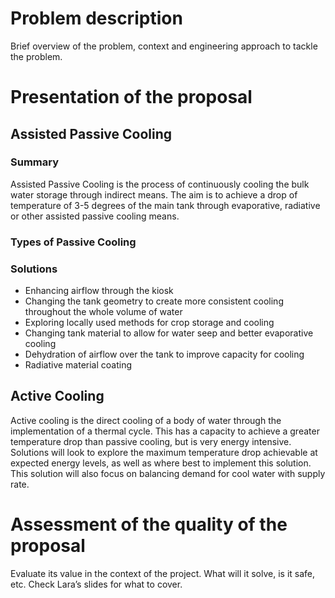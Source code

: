 # Problem description

Brief overview of the problem, context and engineering approach to tackle the problem.

# Presentation of the proposal

## Assisted Passive Cooling 

### Summary 

Assisted Passive Cooling is the process of continuously cooling the bulk water storage through indirect means. The aim is to achieve a drop of temperature of 3-5 degrees of the main tank through evaporative, radiative or other assisted passive cooling means.

### Types of Passive Cooling

### Solutions 

- Enhancing airflow through the kiosk
- Changing the tank geometry to create more consistent cooling throughout the whole volume of water
- Exploring locally used methods for crop storage and cooling
- Changing tank material to allow for water seep and better evaporative cooling
- Dehydration of airflow over the tank to improve capacity for cooling
- Radiative material coating 


## Active Cooling 

Active cooling is the direct cooling of a body of water through the implementation of a thermal cycle. This has a capacity to achieve a greater temperature drop than passive cooling, but is very energy intensive. Solutions will look to explore the maximum temperature drop achievable at expected energy levels, as well as where best to implement this solution. This solution will also focus on balancing demand for cool water with supply rate. 

# Assessment of the quality of the proposal

Evaluate its value in the context of the project. What will it solve, is it safe, etc. Check Lara’s slides for what to cover.


